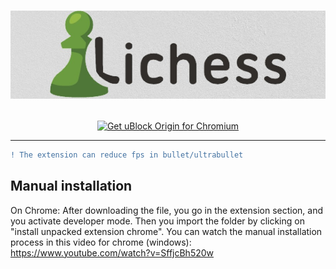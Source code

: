 <h1 align="center">

![Lichess enhancement logo_background](ressources/logo/lichess_chess_logo-bg.jpg)

</h1>

<p align="center">
<!--<a href="#"><img src="https://user-images.githubusercontent.com/585534/107280546-7b9b2a00-6a26-11eb-8f9f-f95932f4bfec.png" alt="Get uBlock Origin for Firefox"></a>-->
<a href="https://chrome.google.com/webstore/detail/lichess-enhancement/ikmpcihcohdjammgkopfgohojdelmfoi"><img src="https://user-images.githubusercontent.com/585534/107280622-91a8ea80-6a26-11eb-8d07-77c548b28665.png" alt="Get uBlock Origin for Chromium"></a>
<!--<a href="#"><img src="https://user-images.githubusercontent.com/585534/107280673-a5ece780-6a26-11eb-9cc7-9fa9f9f81180.png" alt="Get uBlock Origin for Microsoft Edge"></a>
<a href="#"><img src="https://user-images.githubusercontent.com/585534/107280692-ac7b5f00-6a26-11eb-85c7-088926504452.png" alt="Get uBlock Origin for Opera"></a>-->
</p>

***

```diff
! The extension can reduce fps in bullet/ultrabullet
```

## Manual installation
On Chrome: After downloading the file, you go in the extension section, and you activate developer mode. Then you import the folder by clicking on "install unpacked extension chrome". You can watch the manual installation process in this video for chrome (windows): https://www.youtube.com/watch?v=SffjcBh520w <br/>
